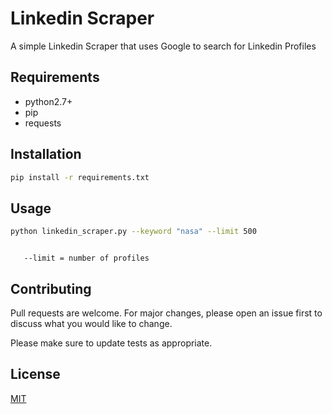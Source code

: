 # Linkedin Scraper

A simple Linkedin Scraper that uses Google to search for Linkedin Profiles

## Requirements

* python2.7+
* pip
* requests

## Installation

```bash
pip install -r requirements.txt
```

## Usage

```bash
python linkedin_scraper.py --keyword "nasa" --limit 500
```
```--keyword = job title

   --limit = number of profiles
```

## Contributing
Pull requests are welcome. For major changes, please open an issue first to discuss what you would like to change.

Please make sure to update tests as appropriate.

## License
[MIT](https://choosealicense.com/licenses/mit/)
